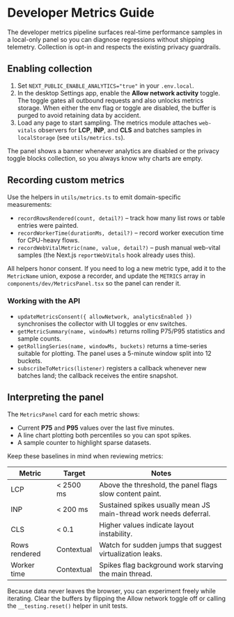 # Developer Metrics Guide

The developer metrics pipeline surfaces real-time performance samples in a local-only panel so you can diagnose regressions without shipping telemetry. Collection is opt-in and respects the existing privacy guardrails.

## Enabling collection

1. Set `NEXT_PUBLIC_ENABLE_ANALYTICS="true"` in your `.env.local`.
2. In the desktop Settings app, enable the **Allow network activity** toggle. The toggle gates all outbound requests and also unlocks metrics storage. When either the env flag or toggle are disabled, the buffer is purged to avoid retaining data by accident.
3. Load any page to start sampling. The metrics module attaches `web-vitals` observers for **LCP**, **INP**, and **CLS** and batches samples in `localStorage` (see `utils/metrics.ts`).

The panel shows a banner whenever analytics are disabled or the privacy toggle blocks collection, so you always know why charts are empty.

## Recording custom metrics

Use the helpers in `utils/metrics.ts` to emit domain-specific measurements:

- `recordRowsRendered(count, detail?)` – track how many list rows or table entries were painted.
- `recordWorkerTime(durationMs, detail?)` – record worker execution time for CPU-heavy flows.
- `recordWebVitalMetric(name, value, detail?)` – push manual web-vital samples (the Next.js `reportWebVitals` hook already uses this).

All helpers honor consent. If you need to log a new metric type, add it to the `MetricName` union, expose a recorder, and update the `METRICS` array in `components/dev/MetricsPanel.tsx` so the panel can render it.

### Working with the API

- `updateMetricsConsent({ allowNetwork, analyticsEnabled })` synchronises the collector with UI toggles or env switches.
- `getMetricSummary(name, windowMs)` returns rolling P75/P95 statistics and sample counts.
- `getRollingSeries(name, windowMs, buckets)` returns a time-series suitable for plotting. The panel uses a 5-minute window split into 12 buckets.
- `subscribeToMetrics(listener)` registers a callback whenever new batches land; the callback receives the entire snapshot.

## Interpreting the panel

The `MetricsPanel` card for each metric shows:

- Current **P75** and **P95** values over the last five minutes.
- A line chart plotting both percentiles so you can spot spikes.
- A sample counter to highlight sparse datasets.

Keep these baselines in mind when reviewing metrics:

| Metric | Target | Notes |
| --- | --- | --- |
| LCP | < 2500 ms | Above the threshold, the panel flags slow content paint. |
| INP | < 200 ms | Sustained spikes usually mean JS main-thread work needs deferral. |
| CLS | < 0.1 | Higher values indicate layout instability. |
| Rows rendered | Contextual | Watch for sudden jumps that suggest virtualization leaks. |
| Worker time | Contextual | Spikes flag background work starving the main thread. |

Because data never leaves the browser, you can experiment freely while iterating. Clear the buffers by flipping the Allow network toggle off or calling the `__testing.reset()` helper in unit tests.

